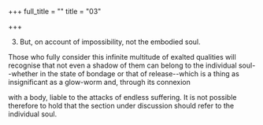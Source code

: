 +++
full_title = ""
title = "03"

+++


3. But, on account of impossibility, not the embodied soul.

Those who fully consider this infinite multitude of exalted qualities will recognise that not even a shadow of them can belong to the individual soul--whether in the state of bondage or that of release--which is a thing as insignificant as a glow-worm and, through its connexion

with a body, liable to the attacks of endless suffering. It is not possible therefore to hold that the section under discussion should refer to the individual soul.

